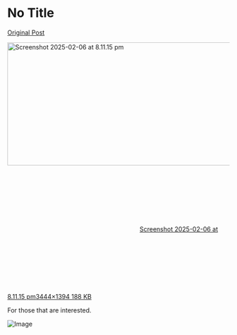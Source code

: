 # No Title

[Original Post](https://discourse.onlinedegree.iitm.ac.in/t/163247/143)

<p><div class="lightbox-wrapper"><a class="lightbox" href="https://europe1.discourse-cdn.com/flex013/uploads/iitm/original/3X/3/f/3f4c353464c6ec03b25111646124494a2c6a1dae.png" data-download-href="/uploads/short-url/91Xm1fbCPgevzTTdS4aHKLZF5ZI.png?dl=1" title="Screenshot 2025-02-06 at 8.11.15 pm" rel="noopener nofollow ugc"><img src="https://europe1.discourse-cdn.com/flex013/uploads/iitm/optimized/3X/3/f/3f4c353464c6ec03b25111646124494a2c6a1dae_2_690x279.png" alt="Screenshot 2025-02-06 at 8.11.15 pm" data-base62-sha1="91Xm1fbCPgevzTTdS4aHKLZF5ZI" width="690" height="279" srcset="https://europe1.discourse-cdn.com/flex013/uploads/iitm/optimized/3X/3/f/3f4c353464c6ec03b25111646124494a2c6a1dae_2_690x279.png, https://europe1.discourse-cdn.com/flex013/uploads/iitm/optimized/3X/3/f/3f4c353464c6ec03b25111646124494a2c6a1dae_2_1035x418.png 1.5x, https://europe1.discourse-cdn.com/flex013/uploads/iitm/optimized/3X/3/f/3f4c353464c6ec03b25111646124494a2c6a1dae_2_1380x558.png 2x" data-dominant-color="E6EDFB"><div class="meta"><svg class="fa d-icon d-icon-far-image svg-icon" aria-hidden="true"><use href="#far-image"></use></svg><span class="filename">Screenshot 2025-02-06 at 8.11.15 pm</span><span class="informations">3444×1394 188 KB</span><svg class="fa d-icon d-icon-discourse-expand svg-icon" aria-hidden="true"><use href="#discourse-expand"></use></svg></div></a></div></p>
<p>For those that are interested.</p>

![Image](https://europe1.discourse-cdn.com/flex013/uploads/iitm/optimized/3X/3/f/3f4c353464c6ec03b25111646124494a2c6a1dae_2_690x279.png)
